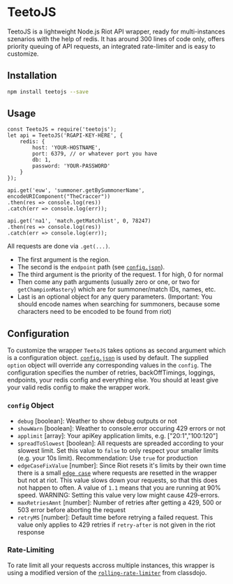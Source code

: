# TeetoJS

TeetoJS is a lightweight Node.js Riot API wrapper, ready for multi-instances szenarios with the help of redis.
It has around 300 lines of code only, offers priority queuing of API requests, an integrated rate-limiter and is easy to customize.

## Installation

```sh
npm install teetojs --save
```

## Usage

```node
const TeetoJS = require('teetojs');
let api = TeetoJS('RGAPI-KEY-HERE', {
    redis: {
        host: 'YOUR-HOSTNAME',
        port: 6379, // or whatever port you have
        db: 1,
        password: 'YOUR-PASSWORD'
    }
});

api.get('euw', 'summoner.getBySummonerName', encodeURIComponent("TheCraccer"))
.then(res => console.log(res))
.catch(err => console.log(err));

api.get('na1', 'match.getMatchlist', 0, 78247)
.then(res => console.log(res))
.catch(err => console.log(err));
```

All requests are done via `.get(...)`.
- The first argument is the region.
- The second is the `endpoint` path
(see [`config.json`](https://github.com/GameBuddyApp/teetoJS/blob/master/config.json)).
- The third argument is the priority of the request. 1 for high, 0 for normal
- Then come any path arguments (usually zero or one, or two for `getChampionMastery`) which are for
summoner/match IDs, names, etc.
- Last is an optional object for any query parameters.
(Important: You should encode names when searching for summoners, because some characters need to be encoded to be found from riot)

## Configuration

To customize the wrapper `TeetoJS` takes options as second argument which is a configuration object.
[`config.json`](https://github.com/GameBuddyApp/teetoJS/blob/master/config.json)
is used by default. The supplied `option` object will override any corresponding values in the `config`.
The configuration specifies the number of retries, backOffTimings, loggings, endpoints, your redis config and everything else.
You should at least give your valid redis config to make the wrapper work.

### `config` Object

- `debug` [boolean]: Weather to show debug outputs or not
- `showWarn` [boolean]: Weather to console.error occuring 429 errors or not
- `applimit` [array]: Your apiKey application limits, e.g. ["20:1","100:120"]
- `spreadToSlowest` [boolean]: All requests are spreaded according to your slowest limit. Set this value to `false` to only respect your smaller limits (e.g. your 10s limit). Recommendation: Use `true` for production
- `edgeCaseFixValue` [number]: Since Riot resets it's limits by their own time there is a small [`edge case`](https://imgur.com/a/whIAu) where requests are resetted in the wrapper but not at riot. This value slows down your requests, so that this does not happen to often. A value of `1.1` means that you are running at 90% speed. WARNING: Setting this value very low might cause 429-errors.
- `maxRetriesAmnt` [number]: Number of retries after getting a 429, 500 or 503 error before aborting the request
- `retryMS` [number]: Default time before retrying a failed request. This value only applies to 429 retries if `retry-after` is not given in the riot response

### Rate-Limiting ###

To rate limit all your requests accross multiple instances, this wrapper is using a modified version of the [`rolling-rate-limiter`](https://github.com/classdojo/rolling-rate-limiter) from classdojo.